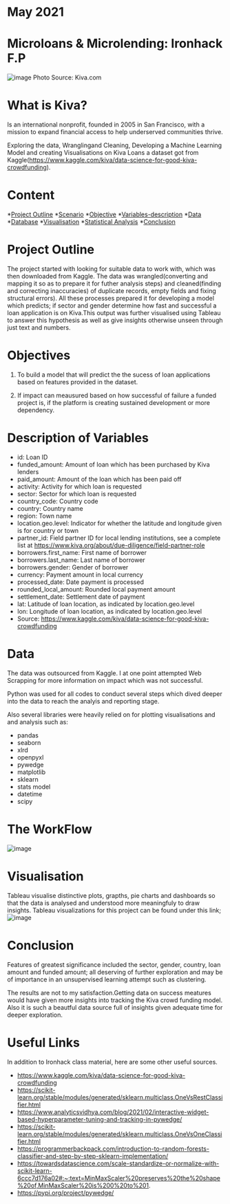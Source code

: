 # May 2021

# Microloans & Microlending: Ironhack F.P
![image](https://user-images.githubusercontent.com/80153432/119024531-73e30e00-b9a3-11eb-9622-d1f41fbfd9e1.png)
Photo Source: Kiva.com

# What is Kiva?
Is an international nonprofit, founded in 2005 in San Francisco, with a mission to expand financial access to help underserved communities thrive.

Exploring the data, Wranglingand Cleaning, Developing a Machine Learning Model and creating Visualisations on Kiva Loans a dataset got from Kaggle(https://www.kaggle.com/kiva/data-science-for-good-kiva-crowdfunding).


# Content
*[Project Outline](#project-outline)
*[Scenario](#scenario)
*[Objective](#objective)
*[Variables-description](#variables-description)
*[Data](#data)
*[Database](#database)
*[Visualisation](#visualisation)
*[Statistical Analysis](#statistical-analysis)
*[Conclusion](#conclusion)


# Project Outline
The project started with looking for suitable data to work with, which was then downloaded from Kaggle. The data was wrangled(converting and mapping it so as to prepare it for futher analysis steps) and cleaned(finding and correcting inaccuracies) of duplicate records, empty fields and fixing structural errors). All these processes prepared it for developing a model which predicts; if sector and gender determine how fast and successful a loan application is on Kiva.This output was further visualised using Tableau to answer this hypothesis as well as give insights otherwise unseen through just text and numbers. 


# Objectives
1. To build a model that will predict the the sucess of loan applications based on features provided in the dataset.

2. If impact can meausured based on how successful of failure a funded project is, if the platform is creating sustained development or more dependency. 


# Description of Variables
- id: Loan ID
- funded_amount: Amount of loan which has been purchased by Kiva lenders
- paid_amount: Amount of the loan which has been paid off
- activity: Activity for which loan is requested
- sector: Sector for which loan is requested
- country_code: Country code
- country: Country name
- region: Town name
- location.geo.level: Indicator for whether the latitude and longitude given is for country or  town
- partner_id: Field partner ID for local lending institutions, see a complete list at      https://www.kiva.org/about/due-diligence/field-partner-role
- borrowers.first_name: First name of borrower
- borrowers.last_name: Last name of borrower
- borrowers.gender: Gender of borrower
- currency: Payment amount in local currency
- processed_date: Date payment is processed
- rounded_local_amount: Rounded local payment amount
- settlement_date: Settlement date of payment
- lat: Latitude of loan location, as indicated by location.geo.level
- lon: Longitude of loan location, as indicated by location.geo.level
- Source: https://www.kaggle.com/kiva/data-science-for-good-kiva-crowdfunding


# Data

The data was outsourced from Kaggle. I at one point attempted Web Scrapping for more information on impact which was not successful.

Python was used for all codes to conduct several steps which dived deeper into the data to reach the analyis and reporting stage. 

Also several libraries were heavily relied on for plotting visualisations and and analysis such as: 
- pandas
- seaborn
- xlrd
- openpyxl
- pywedge
- matplotlib
- sklearn
- stats model
- datetime
- scipy

# The WorkFlow
![image](https://user-images.githubusercontent.com/80153432/119024207-2070c000-b9a3-11eb-9bc9-9aaf085efd5f.png)


# Visualisation
Tableau visualise distinctive  plots, grapths, pie charts and dashboards so that the data is analysed and understood more meaningfuly to draw insights. 
Tableau visualizations for this project can be found under this link; 
![image](https://user-images.githubusercontent.com/80153432/119027476-aa6e5800-b9a6-11eb-88d7-d3ed0a301e56.png)



# Conclusion
Features of greatest significance included the sector, gender, country, loan amount and funded amount; all deserving of further exploration and may be of importance in an unsupervised learning attempt such as clustering.

The results are not to my satisfaction.Getting data on success meatures would have given more insights into tracking the Kiva crowd funding model. Also it is such a beautful data source full of insights given adequate time for deeper exploration.



# Useful Links
In addition to Ironhack class material, here are some other useful sources.
- https://www.kaggle.com/kiva/data-science-for-good-kiva-crowdfunding
- https://scikit-learn.org/stable/modules/generated/sklearn.multiclass.OneVsRestClassifier.html
- https://www.analyticsvidhya.com/blog/2021/02/interactive-widget-based-hyperparameter-tuning-and-tracking-in-pywedge/
- https://scikit-learn.org/stable/modules/generated/sklearn.multiclass.OneVsOneClassifier.html
- https://programmerbackpack.com/introduction-to-random-forests-classifier-and-step-by-step-sklearn-implementation/
- https://towardsdatascience.com/scale-standardize-or-normalize-with-scikit-learn-6ccc7d176a02#:~:text=MinMaxScaler%20preserves%20the%20shape%20of,MinMaxScaler%20is%200%20to%201.
- https://pypi.org/project/pywedge/
